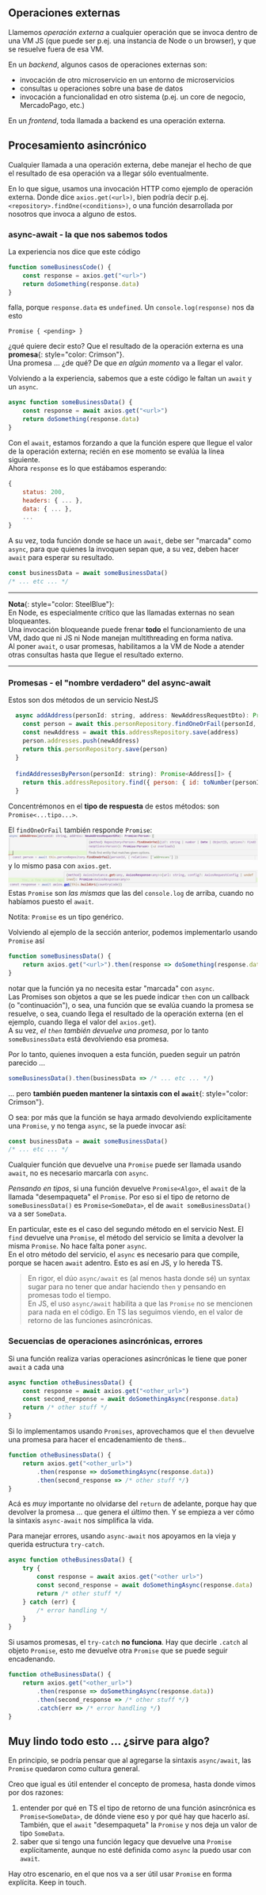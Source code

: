 ## Operaciones externas
Llamemos _operación externa_ a cualquier operación que se invoca dentro de una VM JS (que puede ser p.ej. una instancia de Node o un browser), y que se resuelve fuera de esa VM.

En un _backend_, algunos casos de operaciones externas son:
- invocación de otro microservicio en un entorno de microservicios
- consultas u operaciones sobre una base de datos
- invocación a funcionalidad en otro sistema (p.ej. un core de negocio, MercadoPago, etc.)

En un _frontend_, toda llamada a backend es una operación externa.


## Procesamiento asincrónico
Cualquier llamada a una operación externa, debe manejar el hecho de que el resultado de esa operación va a llegar sólo eventualmente.

En lo que sigue, usamos una invocación HTTP como ejemplo de operación externa. Donde dice `axios.get(<url>)`, bien podría decir p.ej. `<repository>.findOne(<conditions>)`, o una función desarrollada por nosotros que invoca a alguno de estos.

### async-await - la que nos sabemos todos
La experiencia nos dice que este código
``` javascript
function someBusinessCode() {
    const response = axios.get("<url>")
    return doSomething(response.data)
}
```
falla, porque `response.data` es `undefined`. Un `console.log(response)` nos da esto
```
Promise { <pending> }
``` 
¿qué quiere decir esto? Que el resultado de la operación externa es una **promesa**{: style="color: Crimson"}.  
Una promesa ... ¿de qué? De que _en algún momento_ va a llegar el valor. 

Volviendo a la experiencia, sabemos que a este código le faltan un `await` y un `async`.
``` javascript
async function someBusinessData() {
    const response = await axios.get("<url>")
    return doSomething(response.data)
}
```
Con el `await`, estamos forzando a que la función espere que llegue el valor de la operación externa; recién en ese momento se evalúa la línea siguiente.  
Ahora `response` es lo que estábamos esperando:
``` javascript
{
    status: 200,
    headers: { ... },
    data: { ... },
    ...
}
```
A su vez, toda función donde se hace un `await`, debe ser "marcada" como `async`, para que quienes la invoquen sepan que, a su vez, deben hacer `await` para esperar su resultado.
``` javascript
const businessData = await someBusinessData()
/* ... etc ... */
```

------
**Nota**{: style="color: SteelBlue"}:  
En Node, es especialmente crítico que las llamadas externas no sean bloqueantes.  
Una invocación bloqueande puede frenar **todo** el funcionamiento de una VM, dado que ni JS ni Node manejan multithreading en forma nativa.   
Al poner `await`, o usar promesas, habilitamos a la VM de Node a atender otras consultas hasta que llegue el resultado externo.

------


### Promesas - el "nombre verdadero" del async-await
Estos son dos métodos de un servicio NestJS
``` javascript
  async addAddress(personId: string, address: NewAddressRequestDto): Promise<Person> {
    const person = await this.personRepository.findOneOrFail(personId, { relations: ['addresses'] })
    const newAddress = await this.addressRepository.save(address)
    person.addresses.push(newAddress)
    return this.personRepository.save(person)
  }

  findAddressesByPerson(personId: string): Promise<Address[]> {
    return this.addressRepository.find({ person: { id: toNumber(personId) } })
  }
```
Concentrémonos en el **tipo de respuesta** de estos métodos: son `Promise<...tipo...>`. 

El `findOneOrFail` también responde `Promise`:
![Tipo de respuesta de `repo.find` es Promise](./images/find-type-promise.jpg)
y lo mismo pasa con `axios.get`.  
![Tipo de respuesta de `axios.get` es Promise](./images/axios-type-promise.jpg)
Estas `Promise` son _las mismas_ que las del `console.log` de arriba, cuando no habíamos puesto el `await`. 

Notita: `Promise` es un tipo genérico.

Volviendo al ejemplo de la sección anterior, podemos implementarlo usando `Promise` así
``` javascript
function someBusinessData() {
    return axios.get("<url>").then(response => doSomething(response.data))
}
```
notar que la función ya no necesita estar "marcada" con `async`.  
Las Promises son objetos a que se les puede indicar `then` con un callback (o "continuación"), o sea, una función que se evalúa cuando la promesa se resuelve, o sea, cuando llega el resultado de la operación externa (en el ejemplo, cuando llega el valor del `axios.get`).  
A su vez, _el `then` también devuelve una promesa_, por lo tanto `someBusinessData`  está devolviendo esa promesa.


Por lo tanto, quienes invoquen a esta función, pueden seguir un patrón parecido ...
``` javascript
someBusinessData().then(businessData => /* ... etc ... */)
```
... pero **también pueden mantener la sintaxis con el `await`**{: style="color: Crimson"}.  

O sea: por más que la función se haya armado devolviendo explícitamente una `Promise`, y no tenga `async`, se la puede invocar así:
``` javascript
const businessData = await someBusinessData()
/* ... etc ... */
```


Cualquier función que devuelve una `Promise` puede ser llamada usando `await`, no es necesario marcarla con `async`.  

_Pensando en tipos_, si una función devuelve `Promise<Algo>`, el `await` de la llamada "desempaqueta" el `Promise`. Por eso si el tipo de retorno de `someBusinessData()` es `Promise<SomeData>`, el de `await someBusinessData()` va a ser `SomeData`.

En particular, este es el caso del segundo método en el servicio Nest. El `find` devuelve una `Promise`, el método del servicio se limita a devolver la misma `Promise`. No hace falta poner `async`.  
En el otro método del servicio, el `async` es necesario para que compile, porque se hacen `await` adentro. Esto es así en JS, y lo hereda TS.

> En rigor, el dúo `async/await` es (al menos hasta donde sé) un syntax sugar para no tener que andar haciendo `then` y pensando en promesas todo el tiempo.  
En JS, el uso `async/await` habilita a que las `Promise` no se mencionen para nada en el código. En TS las seguimos viendo, en el valor de retorno de las funciones asincrónicas.

### Secuencias de operaciones asincrónicas, errores
Si una función realiza varias operaciones asincrónicas le tiene que poner `await` a cada una
``` javascript
async function otheBusinessData() {
    const response = await axios.get("<other_url>")
    const second_response = await doSomethingAsync(response.data)
    return /* other stuff */
}
```

Si lo implementamos usando `Promises`, aprovechamos que el `then` devuelve una promesa para hacer el encadenamiento de `then`s..
``` javascript
function otheBusinessData() {
    return axios.get("<other_url>")
        .then(response => doSomethingAsync(response.data))
        .then(second_response => /* other stuff */)
}
```
Acá es _muy_ importante no olvidarse del `return` de adelante, porque hay que devolver la promesa ... que genera el _último_ then. Y se empieza a ver cómo la sintaxis `async-await` nos simplifica la vida.

Para manejar errores, usando `async-await` nos apoyamos en la vieja y querida estructura `try-catch`.
``` javascript
async function otheBusinessData() {
    try {
        const response = await axios.get("<other url>")
        const second_response = await doSomethingAsync(response.data)
        return /* other stuff */
    } catch (err) {
        /* error handling */
    }
}
```

Si usamos promesas, el `try-catch` **no funciona**. Hay que decirle `.catch` al objeto `Promise`, esto me devuelve otra `Promise` que se puede seguir encadenando.
``` javascript
function otheBusinessData() {
    return axios.get("<other_url>")
        .then(response => doSomethingAsync(response.data))
        .then(second_response => /* other stuff */)
        .catch(err => /* error handling */)
}
```

## Muy lindo todo esto ... ¿sirve para algo?
En principio, se podría pensar que al agregarse la sintaxis `async/await`, las `Promise` quedaron como cultura general.

Creo que igual es útil entender el concepto de promesa, hasta donde vimos por dos razones:
1. entender por qué en TS el tipo de retorno de una función asincrónica es `Promise<SomeData>`, de dónde viene eso y por qué hay que hacerlo así. También, que el `await` "desempaqueta" la `Promise` y nos deja un valor de tipo `SomeData`.
1. saber que si tengo una función legacy que devuelve una `Promise` explícitamente, aunque no esté definida como `async` la puedo usar con `await`.

Hay otro escenario, en el que nos va a ser útil usar `Promise` en forma explícita. Keep in touch.

